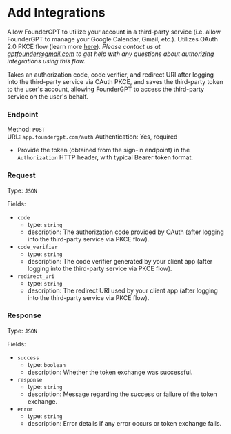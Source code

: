 # Add Integrations

Allow FounderGPT to utilize your account in a third-party service (i.e. allow FounderGPT to manage your Google Calendar, Gmail, etc.). Utilizes OAuth 2.0 PKCE flow (learn more [here](https://oauth.net/2/pkce/)). _Please contact us at gptfounder@gmail.com to get help with any questions about authorizing integrations using this flow._

Takes an authorization code, code verifier, and redirect URI after logging into the third-party service via OAuth PKCE, and saves the third-party token to the user's account, allowing FounderGPT to access the third-party service on the user's behalf.

### Endpoint

Method: `POST`  
URL: `app.foundergpt.com/auth`
Authentication: Yes, required

-   Provide the token (obtained from the sign-in endpoint) in the `Authorization` HTTP header, with typical Bearer token format.

### Request

Type: `JSON`

Fields:

-   `code`
    -   type: `string`
    -   description: The authorization code provided by OAuth (after logging into the third-party service via PKCE flow).
-   `code_verifier`
    -   type: `string`
    -   description: The code verifier generated by your client app (after logging into the third-party service via PKCE flow).
-   `redirect_uri`
    -   type: `string`
    -   description: The redirect URI used by your client app (after logging into the third-party service via PKCE flow).

### Response

Type: `JSON`

Fields:

-   `success`
    -   type: `boolean`
    -   description: Whether the token exchange was successful.
-   `response`
    -   type: `string`
    -   description: Message regarding the success or failure of the token exchange.
-   `error`
    -   type: `string`
    -   description: Error details if any error occurs or token exchange fails.

